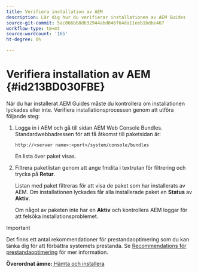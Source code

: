 ```yaml
---
title: Verifiera installation av AEM
description: Lär dig hur du verifierar installationen av AEM Guides
source-git-commit: 5ac066bb8db32944abd046f64da11eeb1bdbe467
workflow-type: tm+mt
source-wordcount: '165'
ht-degree: 0%

---
```



# Verifiera installation av AEM {#id213BD030FBE}

När du har installerat AEM Guides måste du kontrollera om installationen lyckades eller inte. Verifiera installationsprocessen genom att utföra följande steg:

1. Logga in i AEM och gå till sidan AEM Web Console Bundles. Standardwebbadressen för att få åtkomst till paketsidan är:

   ```http
   http://<server name>:<port>/system/console/bundles
   ```

   En lista över paket visas.

1. Filtrera paketlistan genom att ange fmdita i textrutan för filtrering och trycka på **Retur**.

   Listan med paket filtreras för att visa de paket som har installerats av AEM. Om installationen lyckades får alla installerade paket en **Status** av **Aktiv**.

   Om något av paketen inte har en **Aktiv** och kontrollera AEM loggar för att felsöka installationsproblemet.


>[!IMPORTANT]
>
> Det finns ett antal rekommendationer för prestandaoptimering som du kan tänka dig för att förbättra systemets prestanda. Se [Recommendations för prestandaoptimering](download-install-recommend-perf-optimiz.md#) för mer information.

**Överordnat ämne:**[ Hämta och installera](download-install.md)


